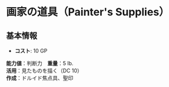 # 画家の道具（Painter's Supplies）

## 基本情報
- **コスト**: 10 GP

**能力値**：判断力　**重量**：5 lb.  
**活用**：見たものを描く（DC 10）  
**作成**：ドルイド焦点具、聖印  